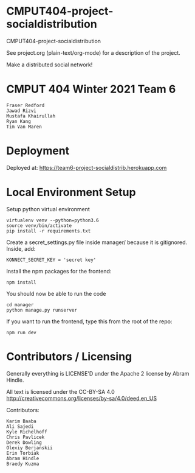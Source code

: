 # CMPUT404-project-socialdistribution

CMPUT404-project-socialdistribution

See project.org (plain-text/org-mode) for a description of the project.

Make a distributed social network!

# CMPUT 404 Winter 2021 Team 6

    Fraser Redford
    Jawad Rizvi
    Mustafa Khairullah
    Ryan Kang
    Tim Van Maren

# Deployment

Deployed at: https://team6-project-socialdistrib.herokuapp.com

# Local Environment Setup

Setup python virtual environment

```
virtualenv venv --python=python3.6
source venv/bin/activate
pip install -r requirements.txt
```

Create a secret_settings.py file inside manager/ because it is gitignored.
Inside, add:

```
KONNECT_SECRET_KEY = 'secret key'
```

Install the npm packages for the frontend:

```
npm install
```

You should now be able to run the code

```
cd manager
python manage.py runserver
```

If you want to run the frontend, type this from the root of the repo:

```
npm run dev
```

# Contributors / Licensing

Generally everything is LICENSE'D under the Apache 2 license by Abram Hindle.

All text is licensed under the CC-BY-SA 4.0 http://creativecommons.org/licenses/by-sa/4.0/deed.en_US

Contributors:

    Karim Baaba
    Ali Sajedi
    Kyle Richelhoff
    Chris Pavlicek
    Derek Dowling
    Olexiy Berjanskii
    Erin Torbiak
    Abram Hindle
    Braedy Kuzma
